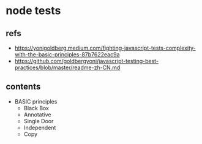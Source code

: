 # node tests

## refs

- <https://yonigoldberg.medium.com/fighting-javascript-tests-complexity-with-the-basic-principles-87b7622eac9a>
- <https://github.com/goldbergyoni/javascript-testing-best-practices/blob/master/readme-zh-CN.md>

## contents

- BASIC principles
  - Black Box
  - Annotative
  - Single Door
  - Independent
  - Copy
